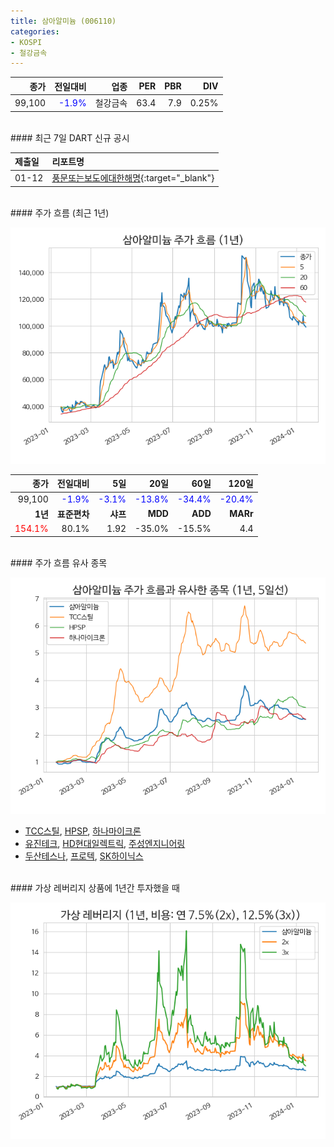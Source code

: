 ```yaml
---
title: 삼아알미늄 (006110)
categories:
- KOSPI
- 철강금속
---
```


|**종가**|**전일대비**|**업종**|**PER**|**PBR**|**DIV**|
|-------:|-----------:|-------:|------:|------:|------:|
|99,100|<span style="color: blue">-1.9%</span>|철강금속|63.4|7.9|0.25%|

<!-- more -->

<br>
#### 최근 7일 DART 신규 공시


|**제출일**|**리포트명**|
|:-----|:-------|
|01-12|[풍문또는보도에대한해명](https://dart.fss.or.kr/dsaf001/main.do?rcpNo=20240112800089){:target="_blank"}|

<br>
#### 주가 흐름 (최근 1년)

![006110](/assets/images/stock/006110.png)

|**종가**|**전일대비**|**5일**|**20일**|**60일**|**120일**|
|---:|-------:|--:|---:|---:|----:|
|99,100|<span style="color: blue">-1.9%</span>|<span style="color: blue">-3.1%</span>|<span style="color: blue">-13.8%</span>|<span style="color: blue">-34.4%</span>|<span style="color: blue">-20.4%</span>|
|**1년**|**표준편차**|**샤프**|**MDD**|**ADD**|**MARr**|
|<span style="color: red">154.1%</span>|80.1%|1.92|-35.0%|-15.5%|4.4|

<br>
#### 주가 흐름 유사 종목

![006110](/assets/images/stock/006110_corr.png)

- [TCC스틸](/002710/), [HPSP](/403870/), [하나마이크론](/067310/)
- [유진테크](/084370/), [HD현대일렉트릭](/267260/), [주성엔지니어링](/036930/)
- [두산테스나](/131970/), [프로텍](/053610/), [SK하이닉스](/000660/)

<br>
#### 가상 레버리지 상품에 1년간 투자했을 때

![006110](/assets/images/stock/006110_2x.png)

[^corr]: 상관계수를 이용하여 분석하였습니다.